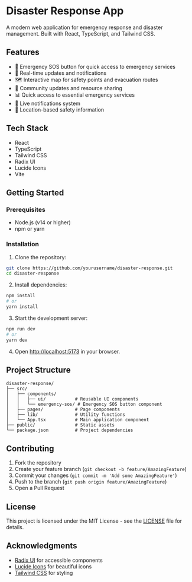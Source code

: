 # Disaster Response App

A modern web application for emergency response and disaster management. Built with React, TypeScript, and Tailwind CSS.

## Features

- 🚨 Emergency SOS button for quick access to emergency services
- 📱 Real-time updates and notifications
- 🗺️ Interactive map for safety points and evacuation routes
- 👥 Community updates and resource sharing
- 📊 Quick access to essential emergency services
- 🔔 Live notifications system
- 📍 Location-based safety information

## Tech Stack

- React
- TypeScript
- Tailwind CSS
- Radix UI
- Lucide Icons
- Vite

## Getting Started

### Prerequisites

- Node.js (v14 or higher)
- npm or yarn

### Installation

1. Clone the repository:
```bash
git clone https://github.com/yourusername/disaster-response.git
cd disaster-response
```

2. Install dependencies:
```bash
npm install
# or
yarn install
```

3. Start the development server:
```bash
npm run dev
# or
yarn dev
```

4. Open [http://localhost:5173](http://localhost:5173) in your browser.

## Project Structure

```
disaster-response/
├── src/
│   ├── components/
│   │   ├── ui/           # Reusable UI components
│   │   └── emergency-sos/ # Emergency SOS button component
│   ├── pages/            # Page components
│   ├── lib/              # Utility functions
│   └── App.tsx           # Main application component
├── public/               # Static assets
└── package.json          # Project dependencies
```

## Contributing

1. Fork the repository
2. Create your feature branch (`git checkout -b feature/AmazingFeature`)
3. Commit your changes (`git commit -m 'Add some AmazingFeature'`)
4. Push to the branch (`git push origin feature/AmazingFeature`)
5. Open a Pull Request

## License

This project is licensed under the MIT License - see the [LICENSE](LICENSE) file for details.

## Acknowledgments

- [Radix UI](https://www.radix-ui.com/) for accessible components
- [Lucide Icons](https://lucide.dev/) for beautiful icons
- [Tailwind CSS](https://tailwindcss.com/) for styling 